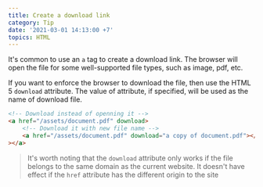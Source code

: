 ```yaml
---
title: Create a download link
category: Tip
date: '2021-03-01 14:13:00 +7'
topics: HTML
---
```


It's common to use an `a` tag to create a download link. The browser will open the file for some well-supported file types, such as image, pdf, etc.

If you want to enforce the browser to download the file, then use the HTML 5 `download` attribute. The value of attribute, if specified, will be used as the name of download file.

```html
<!-- Download instead of openning it -->
<a href="/assets/document.pdf" download>
    <!-- Download it with new file name -->
    <a href="/assets/document.pdf" download="a copy of document.pdf"></a
></a>
```

> It's worth noting that the `download` attribute only works if the file belongs to the same domain as the current website. It doesn't have effect if the `href` attribute has the different origin to the site
